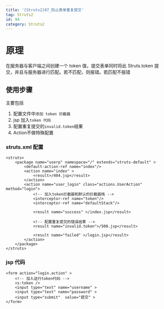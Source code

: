```yaml
---
title: '[Struts2]07_防止表单重复提交'
tag: Struts2
id: 94
category: Struts2
---
```



# 原理

在服务器与客户端之间创建一个 token 值，提交表单同时将此 Struts.token 提交，并且与服务器进行匹配。若不匹配，则报错。若匹配不报错

## 使用步骤

主要包括 
1. 配置文件中`添加 token 拦截器`
2. jsp 加入`token 代码`
3. 配置重复提交的`invalid.token`结果
4. Action不做特殊配置

###   struts.xml 配置

```
<struts>
    <package name="userp" namespace="/" extends="struts-default" >
        <default-action-ref name="index"/>
        <action name="index" >
            <result>/404.jsp</result>
        </action>
        <action name="user_login" class="actions.UserAction" method="login">
		    <!-- 加入token拦截器和默认的拦截器栈 -->
            <interceptor-ref name="token"/>
            <interceptor-ref name="defaultStack"/>
			
            <result name="success" >/index.jsp</result>
			
			<!-- 配置重复提交的错误结果 -->
            <result name="invalid.token">/500.jsp</result>
			
            <result name="failed" >/login.jsp</result>
        </action>
    </package>
</struts>

```


### jsp 代码

```
<form action="login.action" >
    <!-- 加入这行token代码 -->
    <s:token />
    <input type="text" name="username" >
    <input type="text" name="password" >
    <input type="submit"  value="提交" >
</form>

```
